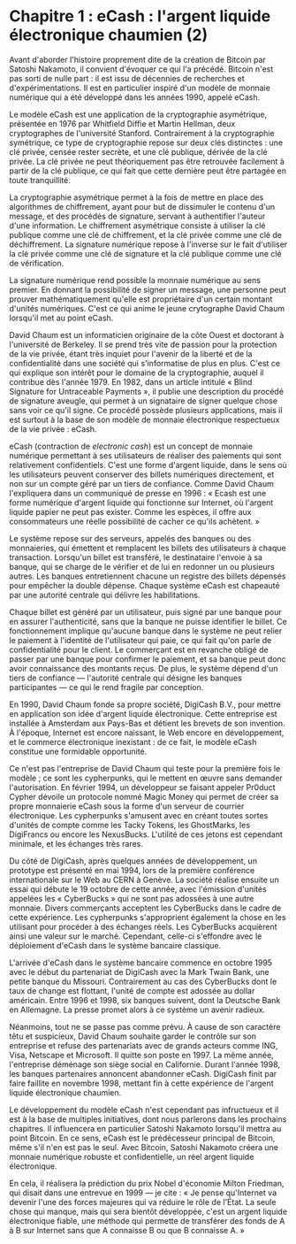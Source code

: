 # Chapitre 1 : eCash : l'argent liquide électronique chaumien (2)

Avant d'aborder l'histoire proprement dite de la création de Bitcoin par Satoshi Nakamoto, il convient d'évoquer ce qui l'a précédé. Bitcoin n'est pas sorti de nulle part : il est issu de décennies de recherches et d'expérimentations. Il est en particulier inspiré d'un modèle de monnaie numérique qui a été développé dans les années 1990, appelé eCash.

Le modèle eCash est une application de la cryptographie asymétrique, présentée en 1976 par Whitfield Diffie et Martin Hellman, deux cryptographes de l'université Stanford. Contrairement à la cryptographie symétrique, ce type de cryptographie repose sur deux clés distinctes : une clé privée, censée rester secrète, et une clé publique, dérivée de la clé privée. La clé privée ne peut théoriquement pas être retrouvée facilement à partir de la clé publique, ce qui fait que cette dernière peut être partagée en toute tranquillité.

La cryptographie asymétrique permet à la fois de mettre en place des algorithmes de chiffrement, ayant pour but de dissimuler le contenu d'un message, et des procédés de signature, servant à authentifier l'auteur d'une information. Le chiffrement asymétrique consiste à utiliser la clé publique comme une clé de chiffrement, et la clé privée comme une clé de déchiffrement. La signature numérique repose à l'inverse sur le fait d'utiliser la clé privée comme une clé de signature et la clé publique comme une clé de vérification.

La signature numérique rend possible la monnaie numérique au sens premier. En donnant la possibilité de signer un message, une personne peut prouver mathématiquement qu'elle est propriétaire d'un certain montant d'unités numériques. C'est ce qui anime le jeune crytographe David Chaum lorsqu'il met au point eCash.

David Chaum est un informaticien originaire de la côte Ouest et doctorant à l'université de Berkeley. Il se prend très vite de passion pour la protection de la vie privée, étant très inquiet pour l'avenir de la liberté et de la confidentialité dans une société qui s'informatise de plus en plus. C'est ce qui explique son intérêt pour le domaine de la cryptographie, auquel il contribue dès l'année 1979. En 1982, dans un article intitulé « Blind Signature for Untraceable Payments », il publie une description du procédé de signature aveugle, qui permet à un signataire de signer quelque chose sans voir ce qu'il signe. Ce procédé possède plusieurs applications, mais il est surtout à la base de son modèle de monnaie électronique respectueux de la vie privée : eCash.

eCash (contraction de *electronic cash*) est un concept de monnaie numérique permettant à ses utilisateurs de réaliser des paiements qui sont relativement confidentiels. C'est une forme d'argent liquide, dans le sens où les utilisateurs peuvent conserver des billets numériques directement, et non sur un compte géré par un tiers de confiance. Comme David Chaum l'expliquera dans un communiqué de presse en 1996 : « Ecash est une forme numérique d'argent liquide qui fonctionne sur Internet, où l'argent liquide papier ne peut pas exister. Comme les espèces, il offre aux consommateurs une réelle possibilité de cacher ce qu'ils achètent. »

Le système repose sur des serveurs, appelés des banques ou des monnaieries, qui émettent et remplacent les billets des utilisateurs à chaque transaction. Lorsqu'un billet est transféré, le destinataire l'envoie à sa banque, qui se charge de le vérifier et de lui en redonner un ou plusieurs autres. Les banques entretiennent chacune un registre des billets dépensés pour empêcher la double dépense. Chaque système eCash est chapeauté par une autorité centrale qui délivre les habilitations.

Chaque billet est généré par un utilisateur, puis signé par une banque pour en assurer l'authenticité, sans que la banque ne puisse identifier le billet. Ce fonctionnement implique qu'aucune banque dans le système ne peut relier le paiement à l'identité de l'utilisateur qui paie, ce qui fait qu'on parle de confidentialité pour le client. Le commerçant est en revanche obligé de passer par une banque pour confirmer le paiement, et sa banque peut donc avoir connaissance des montants reçus. De plus, le système dépend d'un tiers de confiance — l'autorité centrale qui désigne les banques participantes — ce qui le rend fragile par conception.

En 1990, David Chaum fonde sa propre société, DigiCash B.V., pour mettre en application son idée d'argent liquide électronique. Cette entreprise est installée à Amsterdam aux Pays-Bas et détient les brevets de son invention. À l'époque, Internet est encore naissant, le Web encore en développement, et le commerce électronique inexistant : de ce fait, le modèle eCash constitue une formidable opportunité.

Ce n'est pas l'entreprise de David Chaum qui teste pour la première fois le modèle ; ce sont les cypherpunks, qui le mettent en œuvre sans demander l'autorisation. En février 1994, un développeur se faisant appeler Pr0duct Cypher dévoile un protocole nommé Magic Money qui permet de créer sa propre monnaierie eCash sous la forme d'un serveur de courrier électronique. Les cypherpunks s'amusent avec en créant toutes sortes d'unités de compte comme les Tacky Tokens, les GhostMarks, les DigiFrancs ou encore les NexusBucks. L'utilité de ces jetons est cependant minimale, et les échanges très rares.

Du côté de DigiCash, après quelques années de développement, un prototype est présenté en mai 1994, lors de la première conférence internationale sur le Web au CERN à Genève. La société réalise ensuite un essai qui débute le 19 octobre de cette année, avec l'émission d'unités appelées les « CyberBucks » qui ne sont pas adossées à une autre monnaie. Divers commerçants acceptent les CyberBucks dans le cadre de cette expérience. Les cypherpunks s'approprient également la chose en les utilisant pour procéder à des échanges réels. Les CyberBucks acquièrent ainsi une valeur sur le marché. Cependant, celle-ci s'effondre avec le déploiement d'eCash dans le système bancaire classique.

L'arrivée d'eCash dans le système bancaire commence en octobre 1995 avec le début du partenariat de DigiCash avec la Mark Twain Bank, une petite banque du Missouri. Contrairement au cas des CyberBucks dont le taux de change est flottant, l'unité de compte est adossée au dollar américain. Entre 1996 et 1998, six banques suivent, dont la Deutsche Bank en Allemagne. La presse promet alors à ce système un avenir radieux.

Néanmoins, tout ne se passe pas comme prévu. À cause de son caractère têtu et suspicieux, David Chaum souhaite garder le contrôle sur son entreprise et refuse des partenariats avec de grands acteurs comme ING, Visa, Netscape et Microsoft. Il quitte son poste en 1997. La même année, l'entreprise déménage son siège social en Californie. Durant l'année 1998, les banques partenaires annoncent abandonner eCash. DigiCash finit par faire faillite en novembre 1998, mettant fin à cette expérience de l'argent liquide électronique chaumien.

Le développement du modèle eCash n'est cependant pas infructueux et il est à la base de multiples initiatives, dont nous parlerons dans les prochains chapitres. Il influencera en particulier Satoshi Nakamoto lorsqu'il mettra au point Bitcoin. En ce sens, eCash est le prédécesseur principal de Bitcoin, même s'il n'en est pas le seul. Avec Bitcoin, Satoshi Nakamoto créera une monnaie numérique robuste et confidentielle, un réel argent liquide électronique.

En cela, il réalisera la prédiction du prix Nobel d'économie Milton Friedman, qui disait dans une entrevue en 1999 — je cite : « Je pense qu'Internet va devenir l'une des forces majeures qui va réduire le rôle de l'État. La seule chose qui manque, mais qui sera bientôt développée, c'est un argent liquide électronique fiable, une méthode qui permette de transférer des fonds de A à B sur Internet sans que A connaisse B ou que B connaisse A. »
